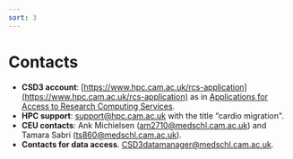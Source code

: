 ```yaml
---
sort: 3
---
```


# Contacts

- **CSD3 account**: [https://www.hpc.cam.ac.uk/rcs-application](https://www.hpc.cam.ac.uk/rcs-application) as in [Applications for Access to Research Computing Services](https://www.hpc.cam.ac.uk/applications-access-research-computing-services).
- **HPC support**: <support@hpc.cam.ac.uk> with the title “cardio migration".
- **CEU contacts**: Ank Michielsen (<am2710@medschl.cam.ac.uk>) and Tamara Sabri (<ts860@medschl.cam.ac.uk>).
- **Contacts for data access**. <CSD3datamanager@medschl.cam.ac.uk>.

